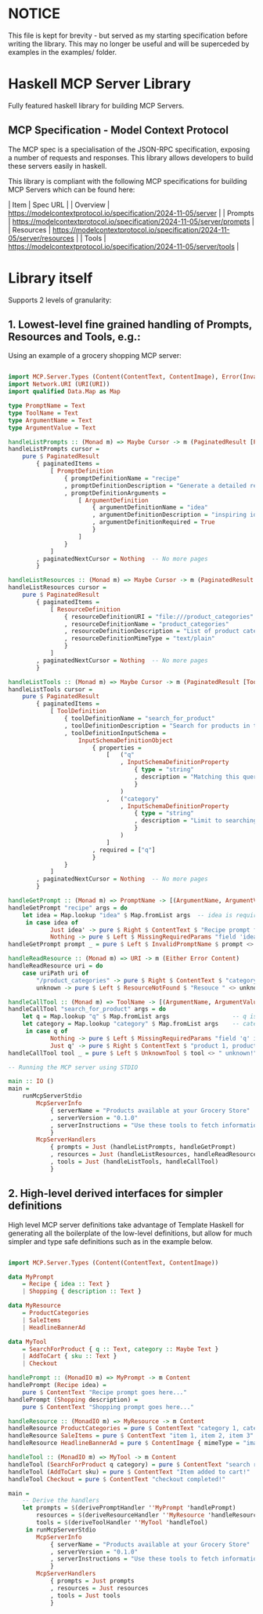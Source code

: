 
# NOTICE

This file is kept for brevity - but served as my starting specification before writing the library. This may no longer be useful and will be superceded by examples in the examples/ folder.

# Haskell MCP Server Library

Fully featured haskell library for building MCP Servers.

## MCP Specification - Model Context Protocol

The MCP spec is a specialisation of the JSON-RPC specification, exposing a number of requests and responses. This library allows developers to build these servers easily in haskell.

This library is compliant with the following MCP specifications for building MCP Servers which can be found here:

| Item | Spec URL |
| Overview | https://modelcontextprotocol.io/specification/2024-11-05/server |
| Prompts | https://modelcontextprotocol.io/specification/2024-11-05/server/prompts |
| Resources | https://modelcontextprotocol.io/specification/2024-11-05/server/resources |
| Tools | https://modelcontextprotocol.io/specification/2024-11-05/server/tools |

# Library itself

Supports 2 levels of granularity:

## 1. Lowest-level fine grained handling of Prompts, Resources and Tools, e.g.:

Using an example of a grocery shopping MCP server:

```haskell

import MCP.Server.Types (Content(ContentText, ContentImage), Error(InvalidPromptName, MissingRequiredParams, ResourceNotFound, InternalError, UnknownTool), PromptDefinition, ResourceDefinition, ArgumentDefinition, InputSchemaDefinition(..), PaginatedResult(..), Cursor)
import Network.URI (URI(URI))
import qualified Data.Map as Map

type PromptName = Text
type ToolName = Text
type ArgumentName = Text
type ArgumentValue = Text

handleListPrompts :: (Monad m) => Maybe Cursor -> m (PaginatedResult [PromptDefinition])
handleListPrompts cursor =
    pure $ PaginatedResult
        { paginatedItems = 
            [ PromptDefinition
                { promptDefinitionName = "recipe"
                , promptDefinitionDescription = "Generate a detailed recipe for a particular idea" 
                , promptDefinitionArguments = 
                    [ ArgumentDefinition
                        { argumentDefinitionName = "idea"
                        , argumentDefinitionDescription = "inspiring idea for the recipe" 
                        , argumentDefinitionRequired = True
                        }
                    ]
                }
            ]
        , paginatedNextCursor = Nothing  -- No more pages
        }

handleListResources :: (Monad m) => Maybe Cursor -> m (PaginatedResult [ResourceDefinition])
handleListResources cursor = 
    pure $ PaginatedResult
        { paginatedItems =
            [ ResourceDefinition
                { resourceDefinitionURI = "file:///product_categories"
                , resourceDefinitionName = "product_categories"
                , resourceDefinitionDescription = "List of product categories"
                , resourceDefinitionMimeType = "text/plain"
                }
            ]
        , paginatedNextCursor = Nothing  -- No more pages
        }

handleListTools :: (Monad m) => Maybe Cursor -> m (PaginatedResult [ToolDefinition])
handleListTools cursor = 
    pure $ PaginatedResult
        { paginatedItems =
            [ ToolDefinition
                { toolDefinitionName = "search_for_product" 
                , toolDefinitionDescription = "Search for products in the catalog"
                , toolDefinitionInputSchema = 
                    InputSchemaDefinitionObject
                        { properties = 
                            [   ("q"
                                , InputSchemaDefinitionProperty
                                    { type = "string"
                                    , description = "Matching this query, using 'contains' semantics"
                                    }
                                )
                            ,   ("category"
                                , InputSchemaDefinitionProperty
                                    { type = "string"
                                    , description = "Limit to searching within this category (optional)"
                                    }
                                )
                            ]
                        , required = ["q"]
                        }
                }
            ]
        , paginatedNextCursor = Nothing  -- No more pages
        }

handleGetPrompt :: (Monad m) => PromptName -> [(ArgumentName, ArgumentValue)] -> m (Either Error Content)
handleGetPrompt "recipe" args = do
    let idea = Map.lookup "idea" $ Map.fromList args  -- idea is required
     in case idea of
            Just idea' -> pure $ Right $ ContentText $ "Recipe prompt for " <> idea' <> " ..."
            Nothing -> pure $ Left $ MissingRequiredParams "field 'idea' is missing"
handleGetPrompt prompt _ = pure $ Left $ InvalidPromptName $ prompt <> " unknown!"

handleReadResource :: (Monad m) => URI -> m (Either Error Content)
handleReadResource uri = do
    case uriPath uri of
        "/product_categories" -> pure $ Right $ ContentText $ "category 1, category 2"
        unknown -> pure $ Left $ ResourceNotFound $ "Resouce " <> unknown <> " not found!"

handleCallTool :: (Monad m) => ToolName -> [(ArgumentName, ArgumentValue)] -> m (Either Error Content)
handleCallTool "search_for_product" args = do
    let q = Map.lookup "q" $ Map.fromList args                  -- q is required
    let category = Map.lookup "category" $ Map.fromList args    -- category is optional
     in case q of
            Nothing -> pure $ Left $ MissingRequiredParams "field 'q' is missing"
            Just q' -> pure $ Right $ ContentText $ "product 1, product 2"
handleCallTool tool _ = pure $ Left $ UnknownTool $ tool <> " unknown!"

-- Running the MCP server using STDIO

main :: IO ()
main =
    runMcpServerStdio
        McpServerInfo
            { serverName = "Products available at your Grocery Store"
            , serverVersion = "0.1.0"
            , serverInstructions = "Use these tools to fetch information about products available at your grocery store, including prices, ingredients, descriptions etc."
            }
        McpServerHandlers
            { prompts = Just (handleListPrompts, handleGetPrompt)
            , resources = Just (handleListResources, handleReadResource)
            , tools = Just (handleListTools, handleCallTool)
            }

```

## 2. High-level derived interfaces for simpler definitions

High level MCP server definitions take advantage of Template Haskell for generating all the boilerplate of the low-level definitions, but allow for much simpler and type safe definitions such as in the example below.

```haskell

import MCP.Server.Types (Content(ContentText, ContentImage))

data MyPrompt
    = Recipe { idea :: Text }
    | Shopping { description :: Text }

data MyResource
    = ProductCategories
    | SaleItems
    | HeadlineBannerAd

data MyTool
    = SearchForProduct { q :: Text, category :: Maybe Text }
    | AddToCart { sku :: Text }
    | Checkout

handlePrompt :: (MonadIO m) => MyPrompt -> m Content
handlePrompt (Recipe idea) =
    pure $ ContentText "Recipe prompt goes here..."
handlePrompt (Shopping description) =
    pure $ ContentText "Shopping prompt goes here..."

handleResource :: (MonadIO m) => MyResource -> m Content
handleResource ProductCategories = pure $ ContentText "category 1, category 2"
handleResource SaleItems = pure $ ContentText "item 1, item 2, item 3"
handleResource HeadlineBannerAd = pure $ ContentImage { mimeType = "image/png", data = "..." }

handleTool :: (MonadIO m) => MyTool -> m Content
handleTool (SearchForProduct q category) = pure $ ContentText "search results..."
handleTool (AddToCart sku) = pure $ ContentText "Item added to cart!"
handleTool Checkout = pure $ ContentText "checkout completed!"

main =
    -- Derive the handlers
    let prompts = $(derivePromptHandler ''MyPrompt 'handlePrompt)
        resources = $(deriveResourceHandler ''MyResource 'handleResource)
        tools = $(deriveToolHandler ''MyTool 'handleTool)
     in runMcpServerStdio
        McpServerInfo
            { serverName = "Products available at your Grocery Store"
            , serverVersion = "0.1.0"
            , serverInstructions = "Use these tools to fetch information about products available at your grocery store, including prices, ingredients, descriptions etc."
            }
        McpServerHandlers
            { prompts = Just prompts
            , resources = Just resources
            , tools = Just tools
            }

```

